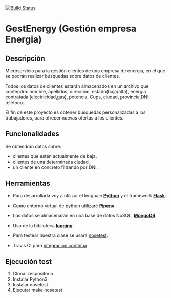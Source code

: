 [![Build Status](https://travis-ci.com/patriciamaldonado/GestEnergy.svg?branch=master)](https://travis-ci.com/patriciamaldonado/GestEnergy)
# GestEnergy (Gestión empresa Energia)

## Descripción

 Microservicio para la gestión clientes de una empresa de energia, en el que se podrán realizar búsquedas sobre datos de clientes.

Todos los datos de clientes estarán almacenados en un archivo que contendrá: nombre, apellidos, dirección, estado(baja/alta), energía contratada (electricidad,gas), potencia, Cups, ciudad, provincia,DNI, teléfono...

El fin de este proyecto es obtener búsquedas personalizadas a los trabajadores, para ofrecer nuevas ofertas a los clientes.

## Funcionalidades

Se obtendrán datos sobre:

- clientes que estén actualmente de baja.
- clientes de una determinada ciudad.
- un cliente en concreto filtrando por DNI.


## Herramientas

- Para desarrollarla voy a utilizar el lenguaje **[Python](https://wiki.archlinux.org/index.php/Python)** y el framework **[Flask](http://flask.palletsprojects.com/en/1.1.x/)**.

- Como entorno virtual de python utilizaré **[Pipenv](https://pipenv-es.readthedocs.io/es/latest/)**.

- Los datos se almacenarán en una base de datos NoSQL, **[MongoDB](https://www.mongodb.com/es)**

- Uso de la biblioteca **[logging](https://docs.python.org/3/library/logging.html)**.

- Para testear nuestra clase se usará [nosetest](https://nose.readthedocs.io/en/latest/).

- Travis CI para [integración contínua](https://github.com/patriciamaldonado/GestEnergy/blob/master/docs/documentacion.md)

## Ejecución test
 1. Clonar respositorio.
 2. Instalar Python3
 3. Instalar nosetest
 4. Ejecutar make nosetest
